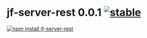 # jf-server-rest 0.0.1 [![stable](http://badges.github.io/stability-badges/dist/stable.svg)](http://github.com/badges/stability-badges)

[![npm install jf-server-rest](https://nodei.co/npm/jf-server-rest.png?compact=true)](https://npmjs.org/package/jf-server-rest/)
